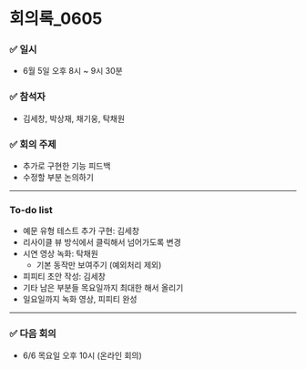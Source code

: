 # 회의록_0605

### ✅ 일시

- 6월 5일 오후 8시 ~ 9시 30분

### ✅ 참석자

- 김세창, 박상재, 채기웅, 탁채원

### ✅ 회의 주제

- 추가로 구현한 기능 피드백
- 수정할 부분 논의하기

---

### To-do list

- 예문 유형 테스트 추가 구현: 김세창
- 리사이클 뷰 방식에서 클릭해서 넘어가도록 변경
- 시연 영상 녹화: 탁채원
    - 기본 동작만 보여주기 (예외처리 제외)
- 피피티 초안 작성: 김세창
- 기타 남은 부분들 목요일까지 최대한 해서 올리기
- 일요일까지 녹화 영상, 피피티 완성

---

### ✅ 다음 회의

- 6/6 목요일 오후 10시 (온라인 회의)